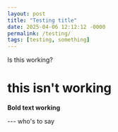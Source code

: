 ```yaml
---
layout: post
title: "Testing title"
date: 2025-04-06 12:12:12 -0000
permalink: /testing/
tags: [testing, something]
---
```



Is this working?

# this isn't working



**Bold text working**


--- who's to say